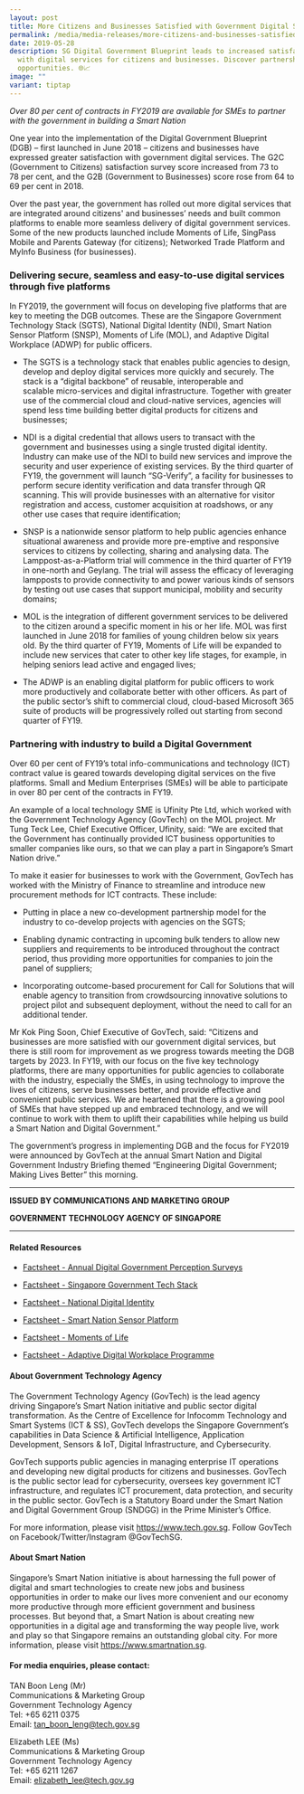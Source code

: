 ```yaml
---
layout: post
title: More Citizens and Businesses Satisfied with Government Digital Services
permalink: /media/media-releases/more-citizens-and-businesses-satisfied-with-government-digital-services/
date: 2019-05-28
description: SG Digital Government Blueprint leads to increased satisfaction
  with digital services for citizens and businesses. Discover partnership
  opportunities. 🌐📈
image: ""
variant: tiptap
---
```

<p><em>Over 80 per cent of contracts in FY2019 are available for SMEs to partner with the government in building a Smart Nation</em>
</p>
<p>One year into the implementation of the Digital Government Blueprint (DGB)&nbsp;–&nbsp;first
launched in June 2018&nbsp;–&nbsp;citizens and businesses have expressed
greater satisfaction with government digital services. The G2C (Government
to Citizens) satisfaction survey score increased from 73 to 78&nbsp;per
cent, and the G2B (Government to Businesses) score rose from 64 to 69&nbsp;per
cent&nbsp;in 2018.</p>
<p>Over the past year, the government has rolled out more digital services
that are integrated around citizens' and businesses’ needs&nbsp;and built
common platforms to enable more seamless delivery of digital government
services. Some of the new products launched include Moments of Life, SingPass
Mobile and Parents Gateway (for citizens);&nbsp;Networked Trade Platform
and MyInfo Business (for businesses).</p>
<h3>Delivering secure, seamless and easy-to-use digital services through five platforms</h3>
<p>In FY2019, the government will focus on developing five&nbsp;platforms
that are key to meeting&nbsp;the DGB outcomes.&nbsp;These are the Singapore
Government Technology Stack (SGTS), National Digital Identity (NDI), Smart
Nation Sensor Platform (SNSP), Moments of Life (MOL), and Adaptive Digital
Workplace (ADWP) for public officers.</p>
<ul data-tight="true" class="tight">
<li>
<p>The SGTS&nbsp;is a technology stack that&nbsp;enables public agencies
to design, develop and deploy digital services more quickly and securely.
The stack is a “digital backbone” of reusable, interoperable&nbsp;and scalable&nbsp;micro-services
and digital infrastructure.&nbsp;Together with greater use of the commercial
cloud and cloud-native services, agencies will spend less time building
better digital products for citizens and businesses;</p>
</li>
<li>
<p>NDI is a digital credential that allows users to transact with the government
and businesses using a single trusted digital identity. Industry can&nbsp;make
use of&nbsp;the NDI to build new services and improve the security and
user experience of existing services. By the third quarter of FY19, the
government will launch “SG-Verify”, a facility for businesses to perform
secure identity verification and data transfer through QR scanning.&nbsp;This&nbsp;will
provide businesses with an alternative for visitor registration and access,
customer acquisition at roadshows, or any other use cases that require
identification;</p>
</li>
<li>
<p>SNSP is a nationwide sensor platform to help public agencies enhance situational
awareness and provide more pre-emptive and responsive services to citizens
by collecting, sharing and analysing data. The Lamppost-as-a-Platform trial
will commence in the third quarter of FY19 in one-north and Geylang. The
trial will assess the efficacy of leveraging lampposts to provide connectivity
to and power various kinds of sensors by testing out use cases that support
municipal, mobility and security domains;</p>
</li>
<li>
<p>MOL is&nbsp;the integration of&nbsp;different government services to be
delivered to the citizen around a specific moment in&nbsp;his or her&nbsp;life.&nbsp;MOL
was first launched in June 2018 for families of&nbsp;young children below
six years old.&nbsp;By the third quarter of FY19,&nbsp;Moments of Life
will be expanded&nbsp;to include new services that cater to other key life
stages, for example, in helping seniors lead active and engaged lives;</p>
</li>
<li>
<p>The ADWP&nbsp;is an enabling&nbsp;digital platform for public officers
to work more productively and collaborate better with other officers.&nbsp;As
part of the public sector’s shift to commercial cloud, cloud-based Microsoft
365 suite of products will be progressively rolled out starting&nbsp;from&nbsp;second
quarter of FY19.</p>
</li>
</ul>
<h3>Partnering with industry to build a Digital Government</h3>
<p>Over 60 per cent of FY19’s total info-communications and technology (ICT)
contract value is geared towards developing digital services on the five
platforms. Small and Medium Enterprises (SMEs) will be able to participate
in over 80 per cent of the contracts in FY19.</p>
<p>An example of a local technology SME is&nbsp;Ufinity&nbsp;Pte Ltd, which
worked with the Government Technology Agency (GovTech) on the MOL project.&nbsp;Mr
Tung Teck Lee, Chief Executive Officer,&nbsp;Ufinity, said: “We are excited
that the Government has continually provided ICT business opportunities
to smaller companies like ours,&nbsp;so that we can play a part in Singapore’s
Smart Nation drive.”</p>
<p>To make it easier for businesses to work with the Government,&nbsp;GovTech
has worked with the Ministry of Finance to streamline and introduce new
procurement methods for ICT contracts.&nbsp;These include:</p>
<ul data-tight="true" class="tight">
<li>
<p>Putting in place a new co-development partnership model for the industry
to co-develop projects with agencies on the SGTS;</p>
</li>
<li>
<p>Enabling dynamic contracting in upcoming bulk tenders to allow new suppliers
and requirements to be introduced throughout the contract period, thus
providing more opportunities for companies to join the panel of suppliers;</p>
</li>
<li>
<p>Incorporating outcome-based procurement for Call for Solutions&nbsp;that
will enable&nbsp;agency to transition from crowdsourcing innovative solutions
to project pilot and subsequent deployment,&nbsp;without the need to call
for an additional tender.</p>
</li>
</ul>
<p>Mr Kok Ping Soon, Chief Executive of GovTech, said: “Citizens and businesses
are more satisfied with our government digital services, but there is still
room for improvement as we progress towards meeting the DGB targets by
2023.&nbsp;In FY19, with our focus on the five key technology platforms,&nbsp;there
are many opportunities for public agencies&nbsp;to collaborate with the
industry, especially the SMEs, in using technology to improve the lives
of citizens, serve businesses better, and provide effective and convenient
public services.&nbsp;We&nbsp;are heartened&nbsp;that there is a growing
pool of SMEs that have stepped up and embraced technology, and we will
continue to work with them to uplift their capabilities while helping us
build a Smart Nation and Digital Government.”</p>
<p>The government’s progress in implementing DGB and the focus for FY2019
were announced by GovTech at the annual Smart Nation and Digital Government
Industry Briefing themed “Engineering Digital Government; Making Lives
Better” this morning.</p>
<hr>
<p><strong>ISSUED BY COMMUNICATIONS AND MARKETING GROUP</strong>
</p>
<p><strong>GOVERNMENT TECHNOLOGY AGENCY OF SINGAPORE</strong>
</p>
<hr>
<h4>Related Resources</h4>
<ul data-tight="true" class="tight">
<li>
<p><a href="https://www.tech.gov.sg/files/media/media-releases/2019/May/Annex%20A%20Factsheet%20-%20Annual%20Digital%20Government%20Perception%20Surveys.pdf" class="editor-rtfLink" rel="noopener noreferrer nofollow" target="_blank">Factsheet - Annual Digital Government Perception Surveys</a>
</p>
</li>
<li>
<p><a href="https://www.tech.gov.sg/files/media/media-releases/2019/May/Annex%20B%20Factsheet%20-%20SG%20Tech%20Stack.pdf" class="editor-rtfLink" rel="noopener noreferrer nofollow" target="_blank">Factsheet - Singapore Government Tech Stack</a>
</p>
</li>
<li>
<p><a href="https://www.tech.gov.sg/files/media/media-releases/2019/May/Annex%20C%20Factsheet%20-%20National%20Digital%20Identity.pdf" class="editor-rtfLink" rel="noopener noreferrer nofollow" target="_blank">Factsheet - National Digital Identity</a>
</p>
</li>
<li>
<p><a href="https://www.tech.gov.sg/files/media/media-releases/2019/May/Annex%20D%20Factsheet%20-%20Smart%20Nation%20Sensor%20Platform.pdf" class="editor-rtfLink" rel="noopener noreferrer nofollow" target="_blank">Factsheet - Smart Nation Sensor Platform</a>
</p>
</li>
<li>
<p><a href="https://www.tech.gov.sg/files/media/media-releases/2019/May/Annex%20E%20Factsheet%20-%20Moments%20of%20Life.pdf" class="editor-rtfLink" rel="noopener noreferrer nofollow" target="_blank">Factsheet - Moments of Life</a>
</p>
</li>
<li>
<p><a href="https://www.tech.gov.sg/files/media/media-releases/2019/May/Annex%20F%20Factsheet%20-%20Adaptive%20Digital%20Workplace%20Programme.pdf" class="editor-rtfLink" rel="noopener noreferrer nofollow" target="_blank">Factsheet - Adaptive Digital Workplace Programme</a>
</p>
</li>
</ul>
<h4>About Government Technology Agency</h4>
<p>The Government Technology Agency (GovTech)&nbsp;is the lead agency driving&nbsp;Singapore’s
Smart Nation initiative and public sector digital transformation. As the
Centre of Excellence for Infocomm Technology and Smart Systems (ICT &amp;
SS), GovTech develops the Singapore Government’s capabilities in Data Science&nbsp;&amp;
Artificial&nbsp;Intelligence, Application Development, Sensors&nbsp;&amp;&nbsp;IoT,
Digital Infrastructure, and Cybersecurity.</p>
<p>GovTech supports public agencies in managing enterprise IT operations
and developing new digital products for citizens and businesses. GovTech
is the public sector lead for cybersecurity, oversees key government ICT
infrastructure, and regulates ICT procurement, data protection, and security
in the public sector. GovTech is a Statutory Board under the Smart Nation
and Digital Government Group (SNDGG) in the Prime Minister’s Office.</p>
<p>For more information, please visit&nbsp;<a href="https://www.tech.gov.sg/files/media/media-releases/2019/May/Annex%20A%20Factsheet%20-%20Annual%20Digital%20Government%20Perception%20Surveys.pdf" rel="noopener noreferrer nofollow" target="_blank">https://www.tech.gov.sg</a>.
Follow GovTech on Facebook/Twitter/Instagram @GovTechSG.</p>
<h4>About Smart Nation</h4>
<p>Singapore’s Smart Nation initiative is about harnessing the full power
of digital and&nbsp;smart&nbsp;technologies to create new jobs and business
opportunities&nbsp;in order to&nbsp;make our lives more convenient and
our economy more productive through more efficient government and business
processes. But beyond that, a Smart Nation is about creating new opportunities
in a digital age and transforming&nbsp;the way&nbsp;people live, work and
play so that Singapore remains an outstanding global city. For more information,
please visit&nbsp;<a href="https://www.tech.gov.sg/files/media/media-releases/2019/May/Annex%20A%20Factsheet%20-%20Annual%20Digital%20Government%20Perception%20Surveys.pdf" rel="noopener noreferrer nofollow" target="_blank">https://www.smartnation.sg</a>.</p>
<h4>For media enquiries, please contact:</h4>
<p>TAN Boon Leng (Mr)
<br>Communications &amp; Marketing Group
<br>Government Technology Agency
<br>Tel: +65 6211 0375
<br>Email:&nbsp;<a href="https://www.tech.gov.sg/files/media/media-releases/2019/May/Annex%20A%20Factsheet%20-%20Annual%20Digital%20Government%20Perception%20Surveys.pdf" rel="noopener noreferrer nofollow" target="_blank">tan_boon_leng@tech.gov.sg</a>
</p>
<p>Elizabeth LEE (Ms)
<br>Communications &amp; Marketing Group
<br>Government Technology Agency
<br>Tel: +65 6211 1267
<br>Email:&nbsp;<a href="https://www.tech.gov.sg/files/media/media-releases/2019/May/Annex%20A%20Factsheet%20-%20Annual%20Digital%20Government%20Perception%20Surveys.pdf" rel="noopener noreferrer nofollow" target="_blank">elizabeth_lee@tech.gov.sg</a>
</p>
<p></p>
